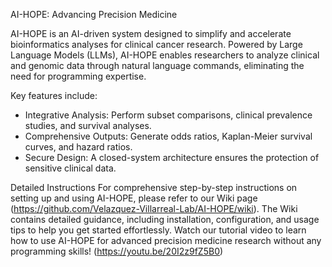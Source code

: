 AI-HOPE: Advancing Precision Medicine

AI-HOPE is an AI-driven system designed to simplify and accelerate bioinformatics analyses for clinical cancer research. Powered by Large Language Models (LLMs), AI-HOPE enables researchers to analyze clinical and genomic data through natural language commands, eliminating the need for programming expertise.

Key features include:

* Integrative Analysis: Perform subset comparisons, clinical prevalence studies, and survival analyses.
* Comprehensive Outputs: Generate odds ratios, Kaplan-Meier survival curves, and hazard ratios.
* Secure Design: A closed-system architecture ensures the protection of sensitive clinical data.

Detailed Instructions For comprehensive step-by-step instructions on setting up and using AI-HOPE, please refer to our Wiki page (https://github.com/Velazquez-Villarreal-Lab/AI-HOPE/wiki). The Wiki contains detailed guidance, including installation, configuration, and usage tips to help you get started effortlessly. Watch our tutorial video to learn how to use AI-HOPE for advanced precision medicine research without any programming skills! (https://youtu.be/20I2z9fZ5B0)
